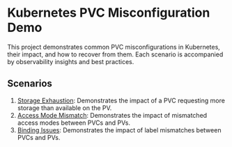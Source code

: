 # Kubernetes PVC Misconfiguration Demo
This project demonstrates common PVC misconfigurations in Kubernetes, their impact, and how to recover from them. Each scenario is accompanied by observability insights and best practices.
## Scenarios
1. [Storage Exhaustion](docs/storage-exhaustion.md): Demonstrates the impact of a PVC requesting more storage than available on the PV.
2. [Access Mode Mismatch](docs/access-mode-mismatch.md): Demonstrates the impact of mismatched access modes between PVCs and PVs.
3. [Binding Issues](docs/binding-issues.md): Demonstrates the impact of label mismatches between PVCs and PVs.

